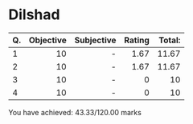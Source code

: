 Dilshad
=======
|Q. |Objective|Subjective|Rating|Total: |
|:--|--------:|---------:|-----:|------:|
|1  |10       |-         |1.67  |11.67  |
|2  |10       |-         |1.67  |11.67  |
|3  |10       |-         |0     |10     |
|4  |10       |-         |0     |10     |
You have achieved: 43.33/120.00 marks